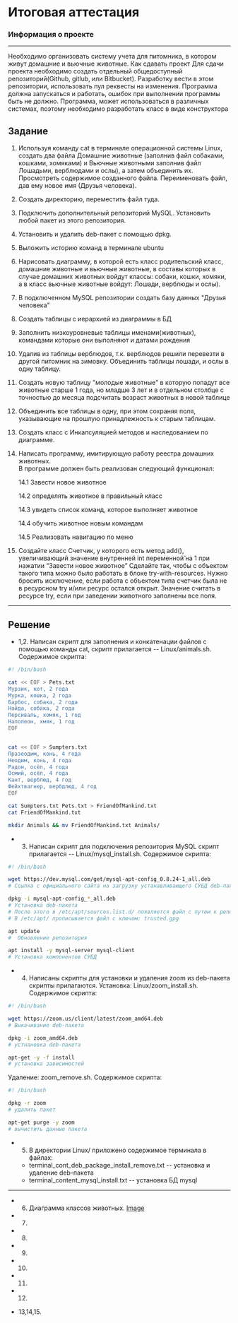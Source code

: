 
# Итоговая аттестация
### Информация о проекте
____________
Необходимо организовать систему учета для питомника, в котором живут
домашние и вьючные животные.
Как сдавать проект
Для сдачи проекта необходимо создать отдельный общедоступный
репозиторий(Github, gitlub, или Bitbucket). Разработку вести в этом
репозитории, использовать пул реквесты на изменения. Программа должна
запускаться и работать, ошибок при выполнении программы быть не должно.
Программа, может использоваться в различных системах, поэтому необходимо
разработать класс в виде конструктора


## Задание

1. Используя команду cat в терминале операционной системы Linux, создать
два файла Домашние животные (заполнив файл собаками, кошками,
хомяками) и Вьючные животными заполнив файл Лошадьми, верблюдами и
ослы), а затем объединить их. Просмотреть содержимое созданного файла.
Переименовать файл, дав ему новое имя (Друзья человека).
2. Создать директорию, переместить файл туда.
3. Подключить дополнительный репозиторий MySQL. Установить любой пакет
из этого репозитория.
4. Установить и удалить deb-пакет с помощью dpkg.
5. Выложить историю команд в терминале ubuntu
6. Нарисовать диаграмму, в которой есть класс родительский класс, домашние животные и вьючные животные, в составы которых в случае домашних животных войдут классы: собаки, кошки, хомяки, а в класс вьючные животные войдут: Лошади, верблюды и ослы).

7. В подключенном MySQL репозитории создать базу данных "Друзья человека"
8. Создать таблицы с иерархией из диаграммы в БД
9. Заполнить низкоуровневые таблицы именами(животных), командами которые они выполняют и датами рождения
10. Удалив из таблицы верблюдов, т.к. верблюдов решили перевезти в другой питомник на зимовку. Объединить таблицы лошади, и ослы в одну таблицу.
11. Создать новую таблицу "молодые животные" в которую попадут все животные старше 1 года, но младше 3 лет и в отдельном столбце с точностью до месяца подсчитать возраст животных в новой таблице
12. Объединить все таблицы в одну, при этом сохраняя поля, указывающие на прошлую принадлежность к старым таблицам.
13. Создать класс с Инкапсуляцией методов и наследованием по диаграмме.

14. Написать программу, имитирующую работу реестра домашних животных.<br>
В программе должен быть реализован следующий функционал:

    14.1 Завести новое животное

    14.2 определять животное в правильный класс

    14.3 увидеть список команд, которое выполняет животное

    14.4 обучить животное новым командам

    14.5 Реализовать навигацию по меню


15. Создайте класс Счетчик, у которого есть метод add(), увеличивающий
значение внутренней int переменной̆ на 1 при нажатии “Завести новое
животное” Сделайте так, чтобы с объектом такого типа можно было работать в
блоке try-with-resources. Нужно бросить исключение, если работа с объектом
типа счетчик была не в ресурсном try и/или ресурс остался открыт. Значение
считать в ресурсе try, если при заведении животного заполнены все поля.
________________


## Решение

* 1,2. Написан скрипт для заполнения и конкатенации файлов с помощью команды cat,
скрипт прилагается -- Linux/animals.sh. Содержимое скрипта:
```bash
#! /bin/bash

cat << EOF > Pets.txt
Мурзик, кот, 2 года
Мурка, кошка, 2 года
Барбос, собака, 2 года
Найда, собака, 2 года
Персиваль, хомяк, 1 год
Наполеон, хмяк, 1 год
EOF


cat << EOF > Sumpters.txt
Празеодим, конь, 4 года
Неодим, конь, 4 года
Радон, осёл, 4 года
Осмий, осёл, 4 года
Кант, верблюд, 4 год
Фейхтвагнер, вербдлюд, 4 год
EOF

cat Sumpters.txt Pets.txt > FriendOfMankind.txt
cat FriendOfMankind.txt

mkdir Animals && mv FriendOfMankind.txt Animals/
```
* 3. Написан скрипт для подключения репозитория MySQL скрипт прилагается -- Linux/mysql_install.sh. Содержимое скрипта:
```bash
#! /bin/bash

wget https://dev.mysql.com/get/mysql-apt-config_0.8.24-1_all.deb 
# Ссылка с официального сайта на загрузку устанавливающего СУБД deb-пакета

dpkg -i mysql-apt-config_*_all.deb
# Установка deb-пакета
# После этого в /etc/apt/sources.list.d/ появляется файл с путем к репозиторию mysql: mysql.list 
# В /etc/apt/ прописывается файл с ключом: trusted.gpg

apt update
#  Обновление репозитория

apt install -y mysql-server mysql-client
# Установка компонентов СУБД
```
* 4. Написаны скрипты для установки и удаления zoom из deb-пакета скрипты прилагаются. Установка: Linux/zoom_install.sh. Содержимое скрипта:
```bash
#! /bin/bash

wget https://zoom.us/client/latest/zoom_amd64.deb
# Выкачивание deb-пакета

dpkg -i zoom_amd64.deb
# устнановка deb-пакета

apt-get -y -f install
# установка зависимостей
```
Удаление: zoom_remove.sh. Содержимое скрипта:
```bash
#! /bin/bash

dpkg -r zoom
# удалить пакет 

apt-get purge -y zoom
# вычистить данные пакета

```
* 5. В директории Linux/  приложено содержимое терминала в файлах:
    * terminal_cont_deb_package_install_remove.txt  -- установка и удаление deb-пакета
    * terminal_content_mysql_install.txt    -- установка БД mysql
________

* 6. Диаграмма классов животных. 
[Image](Pictures/Animals_diagram.png)
* 7.
* 8.
* 9.
* 10.
* 11.
* 12.

* 13,14,15.
